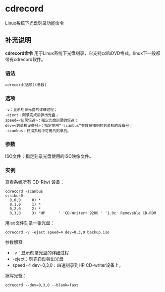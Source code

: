cdrecord
===

Linux系统下光盘刻录功能命令

## 补充说明

**cdrecord命令** 用于Linux系统下光盘刻录，它支持cd和DVD格式。linux下一般都带有cdrecord软件。

### 语法

```shell
cdrecord(选项)(参数)
```

### 选项

```shell
-v：显示刻录光盘的详细过程；
-eject：刻录完成后弹出光盘；
speed=<刻录倍速>：指定光盘刻录的倍速；
dev=<刻录机设备号>：指定使用“-scanbus”参数扫描到的刻录机的设备号；
-scanbus：扫描系统中可用的刻录机。
```

### 参数

ISO文件：指定刻录光盘使用的ISO映像文件。

### 实例

查看系统所有 CD-R(w) 设备：

```shell
cdrecord -scanbus
scsibus0:
  0,0,0     0) *
  0,1,0     1) *
  0,2,0     2) *
  0,3,0     3) 'HP      ' 'CD-Writer+ 9200 ' '1.0c' Removable CD-ROM
```

用iso文件刻录一张光盘：

```shell
cdrecord -v -eject speed=4 dev=0,3,0 backup.iso
```

参数解释

* -v：显示刻录光盘的详细过程
* -eject：刻完自动弹出光盘
* speed=4 dev=0,3,0：四速刻录到HP CD-writer设备上。

擦写光驱：

```shell
cdrecord --dev=0,3,0 --blank=fast
```


<!-- Linux命令行搜索引擎：https://jaywcjlove.github.io/linux-command/ -->